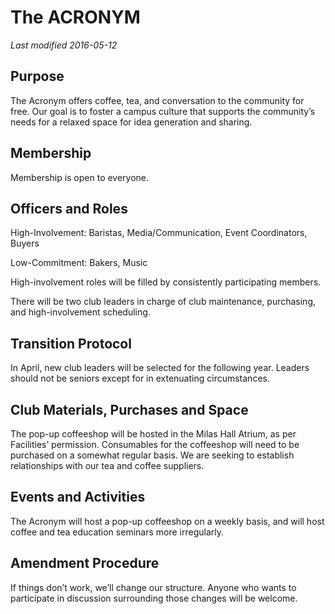 # The ACRONYM
*Last modified 2016-05-12*

## Purpose

The Acronym offers coffee, tea, and conversation to the community for free.  Our goal is to foster a campus culture that supports the community’s needs for a relaxed space for idea generation and sharing.

## Membership

Membership is open to everyone.

## Officers and Roles

High-Involvement: Baristas, Media/Communication, Event Coordinators, Buyers

Low-Commitment: Bakers, Music

High-involvement roles will be filled by consistently participating members.

There will be two club leaders in charge of club maintenance, purchasing, and high-involvement scheduling.

## Transition Protocol

In April, new club leaders will be selected for the following year.  Leaders should not be seniors except for in extenuating circumstances.

## Club Materials, Purchases and Space

The pop-up coffeeshop will be hosted in the Milas Hall Atrium, as per Facilities’ permission.  Consumables for the coffeeshop will need to be purchased on a somewhat regular basis.  We are seeking to establish relationships with our tea and coffee suppliers.

## Events and Activities

The Acronym will host a pop-up coffeeshop on a weekly basis, and will host coffee and tea education seminars more irregularly.

## Amendment Procedure

If things don’t work, we’ll change our structure.  Anyone who wants to participate in discussion surrounding those changes will be welcome.
